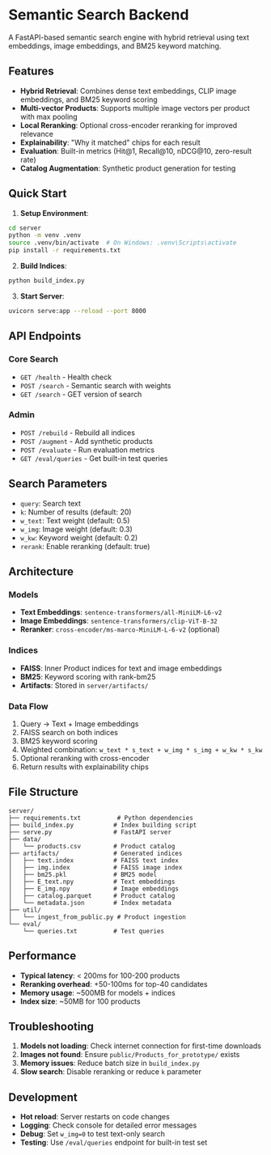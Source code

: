 # Semantic Search Backend

A FastAPI-based semantic search engine with hybrid retrieval using text embeddings, image embeddings, and BM25 keyword matching.

## Features

- **Hybrid Retrieval**: Combines dense text embeddings, CLIP image embeddings, and BM25 keyword scoring
- **Multi-vector Products**: Supports multiple image vectors per product with max pooling
- **Local Reranking**: Optional cross-encoder reranking for improved relevance
- **Explainability**: "Why it matched" chips for each result
- **Evaluation**: Built-in metrics (Hit@1, Recall@10, nDCG@10, zero-result rate)
- **Catalog Augmentation**: Synthetic product generation for testing

## Quick Start

1. **Setup Environment**:

```bash
cd server
python -m venv .venv
source .venv/bin/activate  # On Windows: .venv\Scripts\activate
pip install -r requirements.txt
```

2. **Build Indices**:

```bash
python build_index.py
```

3. **Start Server**:

```bash
uvicorn serve:app --reload --port 8000
```

## API Endpoints

### Core Search

- `GET /health` - Health check
- `POST /search` - Semantic search with weights
- `GET /search` - GET version of search

### Admin

- `POST /rebuild` - Rebuild all indices
- `POST /augment` - Add synthetic products
- `POST /evaluate` - Run evaluation metrics
- `GET /eval/queries` - Get built-in test queries

## Search Parameters

- `query`: Search text
- `k`: Number of results (default: 20)
- `w_text`: Text weight (default: 0.5)
- `w_img`: Image weight (default: 0.3)
- `w_kw`: Keyword weight (default: 0.2)
- `rerank`: Enable reranking (default: true)

## Architecture

### Models

- **Text Embeddings**: `sentence-transformers/all-MiniLM-L6-v2`
- **Image Embeddings**: `sentence-transformers/clip-ViT-B-32`
- **Reranker**: `cross-encoder/ms-marco-MiniLM-L-6-v2` (optional)

### Indices

- **FAISS**: Inner Product indices for text and image embeddings
- **BM25**: Keyword scoring with rank-bm25
- **Artifacts**: Stored in `server/artifacts/`

### Data Flow

1. Query → Text + Image embeddings
2. FAISS search on both indices
3. BM25 keyword scoring
4. Weighted combination: `w_text * s_text + w_img * s_img + w_kw * s_kw`
5. Optional reranking with cross-encoder
6. Return results with explainability chips

## File Structure

```
server/
├── requirements.txt          # Python dependencies
├── build_index.py           # Index building script
├── serve.py                 # FastAPI server
├── data/
│   └── products.csv         # Product catalog
├── artifacts/               # Generated indices
│   ├── text.index           # FAISS text index
│   ├── img.index            # FAISS image index
│   ├── bm25.pkl             # BM25 model
│   ├── E_text.npy           # Text embeddings
│   ├── E_img.npy            # Image embeddings
│   ├── catalog.parquet      # Product catalog
│   └── metadata.json        # Index metadata
├── util/
│   └── ingest_from_public.py # Product ingestion
└── eval/
    └── queries.txt          # Test queries
```

## Performance

- **Typical latency**: < 200ms for 100-200 products
- **Reranking overhead**: +50-100ms for top-40 candidates
- **Memory usage**: ~500MB for models + indices
- **Index size**: ~50MB for 100 products

## Troubleshooting

1. **Models not loading**: Check internet connection for first-time downloads
2. **Images not found**: Ensure `public/Products_for_prototype/` exists
3. **Memory issues**: Reduce batch size in `build_index.py`
4. **Slow search**: Disable reranking or reduce `k` parameter

## Development

- **Hot reload**: Server restarts on code changes
- **Logging**: Check console for detailed error messages
- **Debug**: Set `w_img=0` to test text-only search
- **Testing**: Use `/eval/queries` endpoint for built-in test set
